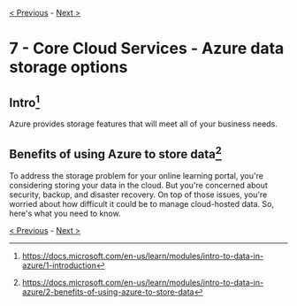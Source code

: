[< Previous](6-Core-Cloud-Services-Azure-compute-options.md) - [Next >]()
# 7 - Core Cloud Services - Azure data storage options
## Intro[^1]

Azure provides storage features that will meet all of your business needs.

## Benefits of using Azure to store data[^2]

To address the storage problem for your online learning portal, you're considering storing your data in the cloud. But you're concerned about security, backup, and disaster recovery. On top of those issues, you're worried about how difficult it could be to manage cloud-hosted data. So, here's what you need to know.



[< Previous](6-Core-Cloud-Services-Azure-compute-options.md) - [Next >]()

[^1]: https://docs.microsoft.com/en-us/learn/modules/intro-to-data-in-azure/1-introduction
[^2]: https://docs.microsoft.com/en-us/learn/modules/intro-to-data-in-azure/2-benefits-of-using-azure-to-store-data